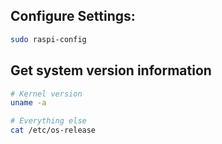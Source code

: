 ## Configure Settings:
```bash
sudo raspi-config
```

## Get system version information
```bash
# Kernel version
uname -a

# Everything else
cat /etc/os-release
```